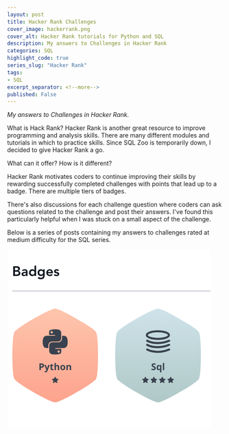 ```yaml
---
layout: post
title: Hacker Rank Challenges
cover_image: hackerrank.png
cover_alt: Hacker Rank tutorials for Python and SQL 
description: My answers to Challenges in Hacker Rank
categories: SQL
highlight_code: true
series_slug: "Hacker Rank"
tags:
- SQL
excerpt_separator: <!--more-->
published: False
---
```


*My answers to Challenges in Hacker Rank.*



<!--more-->

What is Hack Rank?
Hacker Rank is another great resource to improve programming and analysis skills.  There are many different modules and tutorials in which to practice skills.  Since SQL Zoo is temporarily down, I decided to give Hacker Rank a go.  

What can it offer? How is it different?

Hacker Rank motivates coders to continue improving their skills by rewarding successfully completed challenges with points that lead up to a badge.  There are multiple tiers of badges.  

There's also discussions for each challenge question where coders can ask questions related to the challenge and post their answers.  I've found this particularly helpful when I was stuck on a small aspect of the challenge.  

Below is a series of posts containing my answers to challenges rated at medium difficulty for the SQL series.

![hackerrankbadges.png](/static/img/hackerrankbadges.png)
